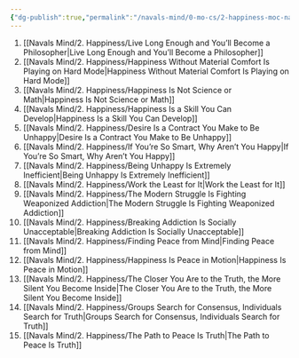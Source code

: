 ```yaml
---
{"dg-publish":true,"permalink":"/navals-mind/0-mo-cs/2-happiness-moc-naval/"}
---
```


1. [[Navals Mind/2. Happiness/Live Long Enough and You’ll Become a Philosopher\|Live Long Enough and You’ll Become a Philosopher]]
2. [[Navals Mind/2. Happiness/Happiness Without Material Comfort Is Playing on Hard Mode\|Happiness Without Material Comfort Is Playing on Hard Mode]]
3. [[Navals Mind/2. Happiness/Happiness Is Not Science or Math\|Happiness Is Not Science or Math]]
4. [[Navals Mind/2. Happiness/Happiness Is a Skill You Can Develop\|Happiness Is a Skill You Can Develop]]
5. [[Navals Mind/2. Happiness/Desire Is a Contract You Make to Be Unhappy\|Desire Is a Contract You Make to Be Unhappy]]
6. [[Navals Mind/2. Happiness/If You’re So Smart, Why Aren’t You Happy\|If You’re So Smart, Why Aren’t You Happy]]
7. [[Navals Mind/2. Happiness/Being Unhappy Is Extremely Inefficient\|Being Unhappy Is Extremely Inefficient]]
8. [[Navals Mind/2. Happiness/Work the Least for It\|Work the Least for It]]
9. [[Navals Mind/2. Happiness/The Modern Struggle Is Fighting Weaponized Addiction\|The Modern Struggle Is Fighting Weaponized Addiction]]
10. [[Navals Mind/2. Happiness/Breaking Addiction Is Socially Unacceptable\|Breaking Addiction Is Socially Unacceptable]]
11. [[Navals Mind/2. Happiness/Finding Peace from Mind\|Finding Peace from Mind]]
12. [[Navals Mind/2. Happiness/Happiness Is Peace in Motion\|Happiness Is Peace in Motion]]
13. [[Navals Mind/2. Happiness/The Closer You Are to the Truth, the More Silent You Become Inside\|The Closer You Are to the Truth, the More Silent You Become Inside]]
14. [[Navals Mind/2. Happiness/Groups Search for Consensus, Individuals Search for Truth\|Groups Search for Consensus, Individuals Search for Truth]]
15. [[Navals Mind/2. Happiness/The Path to Peace Is Truth\|The Path to Peace Is Truth]]

